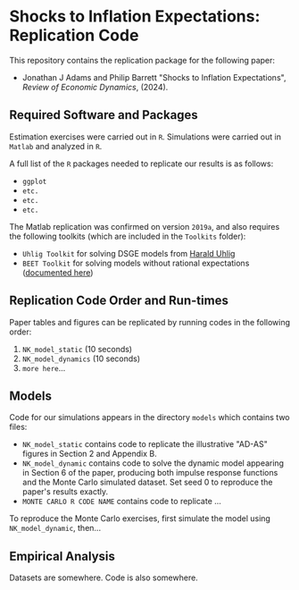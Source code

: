 # Shocks to Inflation Expectations: Replication Code

This repository contains the replication package for the following paper:

* Jonathan J Adams and Philip Barrett "Shocks to Inflation Expectations",  *Review of Economic Dynamics*, (2024).

## Required Software and Packages

Estimation exercises were carried out in `R`.  Simulations were carried out in `Matlab` and analyzed in `R`.

A full list of the `R` packages needed to replicate our results is as follows:

  * `ggplot`
  * `etc.`
  * `etc.`
  * `etc.`

The Matlab replication was confirmed on version `2019a`, and also requires the following toolkits (which are included in the `Toolkits` folder):

  * `Uhlig Toolkit` for solving DSGE models from [Harald Uhlig](https://home.uchicago.edu/~huhlig/js/Toolkit_4.3.zip "Uhlig")
  * `BEET Toolkit` for solving models without rational expectations ([documented here](https://github.com/jonathanjadams/BEET))

## Replication Code Order and Run-times

Paper tables and figures can be replicated by running codes in the following order:

1. `NK_model_static` (10 seconds)
2. `NK_model_dynamics` (10 seconds)
3. `more here`...

## Models

Code for our simulations appears in the directory `models` which
contains two files:

  * `NK_model_static` contains code to replicate the illustrative "AD-AS" figures in Section 2 and Appendix B.
  * `NK_model_dynamic` contains code to solve the dynamic model appearing in Section 6 of the paper, producing both impulse response functions and the Monte Carlo simulated dataset.  Set seed 0 to reproduce the paper's results exactly.
  * `MONTE CARLO R CODE NAME` contains code to replicate ...
  
To reproduce the Monte Carlo exercises, first simulate the model using `NK_model_dynamic`, then...

## Empirical Analysis


Datasets are somewhere.  Code is also somewhere.

